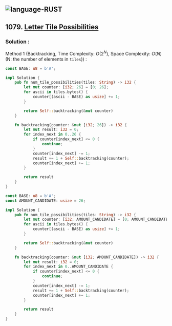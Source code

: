 ![language-RUST](https://img.shields.io/badge/RUST-8d4004?style=for-the-badge&logo=RUST)
---

## 1079. [Letter Tile Possibilities](https://leetcode.com/problems/letter-tile-possibilities)

### Solution :

Method 1 (Backtracking, Time Complexity: $O(2^N)$, Space Complexity: $O(N)$ (N: the number of elements in `tiles`)) :
```rust
const BASE: u8 = b'A';

impl Solution {
    pub fn num_tile_possibilities(tiles: String) -> i32 {
        let mut counter: [i32; 26] = [0; 26];
        for ascii in tiles.bytes() {
            counter[(ascii - BASE) as usize] += 1;
        }

        return Self::backtracking(&mut counter)
    }

    fn backtracking(counter: &mut [i32; 26]) -> i32 {
        let mut result: i32 = 0;
        for index_next in 0..26 {
            if counter[index_next] <= 0 {
                continue;
            }
            counter[index_next] -= 1;
            result += 1 + Self::backtracking(counter);
            counter[index_next] += 1;
        }

        return result
    }
}
```

```rust
const BASE: u8 = b'A';
const AMOUNT_CANDIDATE: usize = 26;

impl Solution {
    pub fn num_tile_possibilities(tiles: String) -> i32 {
        let mut counter: [i32; AMOUNT_CANDIDATE] = [0; AMOUNT_CANDIDATE];
        for ascii in tiles.bytes() {
            counter[(ascii - BASE) as usize] += 1;
        }

        return Self::backtracking(&mut counter)
    }

    fn backtracking(counter: &mut [i32; AMOUNT_CANDIDATE]) -> i32 {
        let mut result: i32 = 0;
        for index_next in 0..AMOUNT_CANDIDATE {
            if counter[index_next] <= 0 {
                continue;
            }
            counter[index_next] -= 1;
            result += 1 + Self::backtracking(counter);
            counter[index_next] += 1;
        }

        return result
    }
}
```
